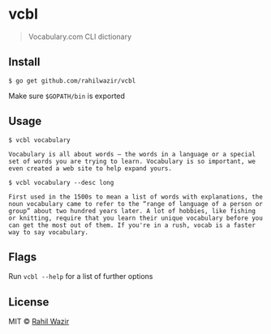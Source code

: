 # vcbl

> Vocabulary.com CLI dictionary

## Install

```
$ go get github.com/rahilwazir/vcbl
```

Make sure `$GOPATH/bin` is exported

## Usage

```
$ vcbl vocabulary

Vocabulary is all about words — the words in a language or a special set of words you are trying to learn. Vocabulary is so important, we even created a web site to help expand yours.

$ vcbl vocabulary --desc long

First used in the 1500s to mean a list of words with explanations, the noun vocabulary came to refer to the “range of language of a person or group” about two hundred years later. A lot of hobbies, like fishing or knitting, require that you learn their unique vocabulary before you can get the most out of them. If you're in a rush, vocab is a faster way to say vocabulary.
```

## Flags

Run `vcbl --help` for a list of further options

## License

MIT © [Rahil Wazir](https://github.com/rahilwazir)
